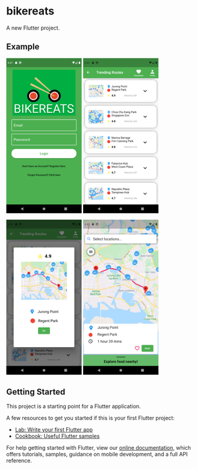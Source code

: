 # bikereats

A new Flutter project.

## Example
<img src="images/login.png" width="200"> <img src="images/trending.png" width="200">

<img src="images/routeinfo.png" width="200"> <img src="images/directions.png" width="200"> 

## Getting Started

This project is a starting point for a Flutter application.

A few resources to get you started if this is your first Flutter project:

- [Lab: Write your first Flutter app](https://flutter.dev/docs/get-started/codelab)
- [Cookbook: Useful Flutter samples](https://flutter.dev/docs/cookbook)

For help getting started with Flutter, view our
[online documentation](https://flutter.dev/docs), which offers tutorials,
samples, guidance on mobile development, and a full API reference.
